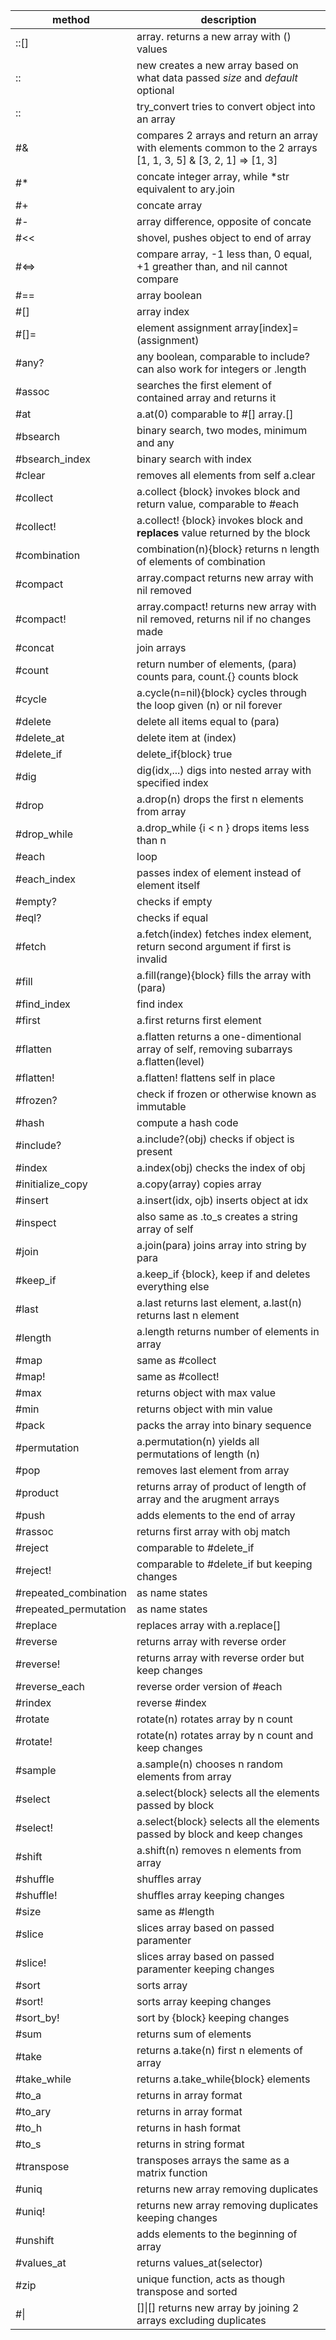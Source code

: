 |method|description|
|------|-----------|
|::[]| array.[]() returns a new array with () values|
|::| new creates a new array based on what data passed _size_ and _default_ optional|
|::| try_convert tries to convert object into an array|
|#&| compares 2 arrays and return an array with elements common to the 2 arrays [1, 1, 3, 5] & [3, 2, 1] => [1, 3]|
|#*| concate integer array, while *str equivalent to ary.join|
|#+| concate array|
|#-| array difference, opposite of concate|
|#<<| shovel, pushes object to end of array|
|#<=>| compare array, -1 less than, 0 equal, +1 greather than, and nil cannot compare|
|#==| array boolean|
|#[]| array index|
|#[]=| element assignment array[index]=(assignment)|
|#any?| any boolean, comparable to include? can also work for integers or .length|
|#assoc| searches the first element of contained array and returns it|
|#at| a.at(0) comparable to #[] array.[]|
|#bsearch| binary search, two modes, minimum and any|
|#bsearch_index| binary search with index|
|#clear| removes all elements from self a.clear|
|#collect| a.collect {block} invokes block and return value, comparable to #each|
|#collect!| a.collect! {block} invokes block and __replaces__ value returned by the block|
|#combination| combination(n){block} returns n length of elements of combination|
|#compact| array.compact returns new array with nil removed|
|#compact!| array.compact! returns new array with nil removed, returns nil if no changes made|
|#concat| join arrays|
|#count| return number of elements, (para) counts para, count.{} counts block|
|#cycle| a.cycle(n=nil){block} cycles through the loop given (n) or nil forever|
|#delete| delete all items equal to (para)|
|#delete_at| delete item at (index)|
|#delete_if| delete_if{block} true|
|#dig| dig(idx,...) digs into nested array with specified index|
|#drop| a.drop(n) drops the first n elements from array|
|#drop_while| a.drop_while {i < n } drops items less than n|
|#each| loop|
|#each_index| passes index of element instead of element itself|
|#empty?| checks if empty|
|#eql?| checks if equal|
|#fetch| a.fetch(index) fetches index element, return second argument if first is invalid|
|#fill| a.fill(range){block} fills the array with (para)|
|#find_index| find index|
|#first| a.first returns first element|
|#flatten| a.flatten returns a one-dimentional array of self, removing subarrays a.flatten(level)|
|#flatten!| a.flatten! flattens self in place|
|#frozen?| check if frozen or otherwise known as immutable|
|#hash| compute a hash code|
|#include?| a.include?(obj) checks if object is present|
|#index| a.index(obj) checks the index of obj|
|#initialize_copy| a.copy(array) copies array|
|#insert| a.insert(idx, ojb) inserts object at idx|
|#inspect| also same as .to_s creates a string array of self|
|#join| a.join(para) joins array into string by para|
|#keep_if| a.keep_if {block}, keep if and deletes everything else|
|#last| a.last returns last element, a.last(n) returns last n element|
|#length| a.length returns number of elements in array|
|#map| same as #collect|
|#map!| same as #collect!|
|#max| returns object with max value|
|#min| returns object with min value|
|#pack| packs the array into binary sequence|
|#permutation| a.permutation(n) yields all permutations of length (n)|
|#pop| removes last element from array|
|#product| returns array of product of length of array and the arugment arrays|
|#push| adds elements to the end of array|
|#rassoc| returns first array with obj match|
|#reject| comparable to #delete_if|
|#reject!| comparable to #delete_if but keeping changes|
|#repeated_combination| as name states|
|#repeated_permutation| as name states|
|#replace| replaces array with a.replace[]|
|#reverse| returns array with reverse order|
|#reverse!| returns array with reverse order but keep changes|
|#reverse_each| reverse order version of #each|
|#rindex| reverse #index|
|#rotate| rotate(n) rotates array by n count|
|#rotate!| rotate(n) rotates array by n count and keep changes|
|#sample| a.sample(n) chooses n random elements from array|
|#select| a.select{block} selects all the elements passed by block|
|#select!| a.select{block} selects all the elements passed by block and keep changes|
|#shift| a.shift(n) removes n elements from array|
|#shuffle| shuffles array|
|#shuffle!| shuffles array keeping changes|
|#size| same as #length|
|#slice| slices array based on passed paramenter|
|#slice!| slices array based on passed paramenter keeping changes|
|#sort| sorts array|
|#sort!| sorts array keeping changes|
|#sort_by!| sort by {block} keeping changes|
|#sum| returns sum of elements|
|#take| returns a.take(n) first n elements of array|
|#take_while| returns a.take_while{block} elements|
|#to_a| returns in array format|
|#to_ary| returns in array format|
|#to_h| returns in hash format|
|#to_s| returns in string format|
|#transpose| transposes arrays the same as a matrix function|
|#uniq| returns new array removing duplicates|
|#uniq!| returns new array removing duplicates keeping changes|
|#unshift| adds elements to the beginning of array|
|#values_at| returns values_at(selector)|
|#zip| unique function, acts as though transpose and sorted|
|#&#124;| []&#124;[] returns new array by joining 2 arrays excluding duplicates|
